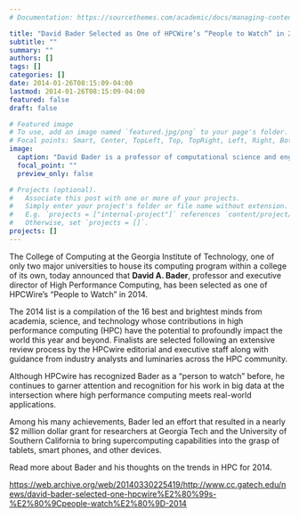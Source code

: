 ```yaml
---
# Documentation: https://sourcethemes.com/academic/docs/managing-content/

title: "David Bader Selected as One of HPCWire’s “People to Watch” in 2014"
subtitle: ""
summary: ""
authors: []
tags: []
categories: []
date: 2014-01-26T08:15:09-04:00
lastmod: 2014-01-26T08:15:09-04:00
featured: false
draft: false

# Featured image
# To use, add an image named `featured.jpg/png` to your page's folder.
# Focal points: Smart, Center, TopLeft, Top, TopRight, Left, Right, BottomLeft, Bottom, BottomRight.
image:
  caption: "David Bader is a professor of computational science and engineering in the College of Computing."
  focal_point: ""
  preview_only: false

# Projects (optional).
#   Associate this post with one or more of your projects.
#   Simply enter your project's folder or file name without extension.
#   E.g. `projects = ["internal-project"]` references `content/project/deep-learning/index.md`.
#   Otherwise, set `projects = []`.
projects: []
---
```


The College of Computing at the Georgia Institute of Technology, one of only two major universities to house its computing program within a college of its own, today announced that **David A. Bader**, professor and executive director of High Performance Computing, has been selected as one of HPCWire’s “People to Watch” in 2014.

The 2014 list is a compilation of the 16 best and brightest minds from academia, science, and technology whose contributions in high performance computing (HPC) have the potential to profoundly impact the world this year and beyond. Finalists are selected following an extensive review process by the HPCwire editorial and executive staff along with guidance from industry analysts and luminaries across the HPC community.

Although HPCwire has recognized Bader as a “person to watch” before, he continues to garner attention and recognition for his work in big data at the intersection where high performance computing meets real-world applications.

Among his many achievements, Bader led an effort that resulted in a nearly $2 million dollar grant for researchers at Georgia Tech and the University of Southern California to bring supercomputing capabilities into the grasp of tablets, smart phones, and other devices.

Read more about Bader and his thoughts on the trends in HPC for 2014.

https://web.archive.org/web/20140330225419/http://www.cc.gatech.edu/news/david-bader-selected-one-hpcwire%E2%80%99s-%E2%80%9Cpeople-watch%E2%80%9D-2014
